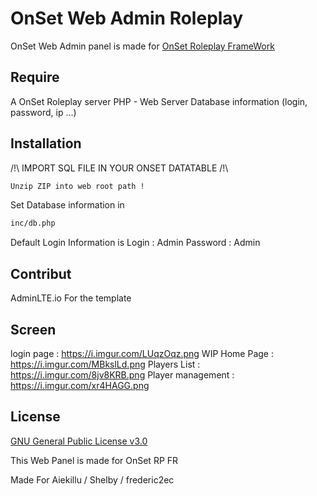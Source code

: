 # OnSet Web Admin Roleplay

OnSet Web Admin panel is made for [OnSet Roleplay FrameWork](https://github.com/frederic2ec/onsetrp)

## Require
A OnSet Roleplay server 
PHP - Web Server 
Database information (login, password, ip ...) 
## Installation
/!\ IMPORT SQL FILE IN YOUR ONSET DATATABLE /!\
```bash
Unzip ZIP into web root path !
```
Set Database information in 
```bash
inc/db.php
```
Default Login Information is 
Login : Admin
Password : Admin 

## Contribut
AdminLTE.io For the template 

## Screen 

login page : https://i.imgur.com/LUqzOqz.png
WIP Home Page : https://i.imgur.com/MBkslLd.png
Players List : https://i.imgur.com/8jv8KRB.png
Player management : https://i.imgur.com/xr4HAGG.png

## License
[GNU General Public License v3.0](https://github.com/matt2210/Admin-Panel-Onset/blob/master/LICENSE)

This Web Panel is made for OnSet RP FR

Made For Aiekillu / Shelby / frederic2ec


